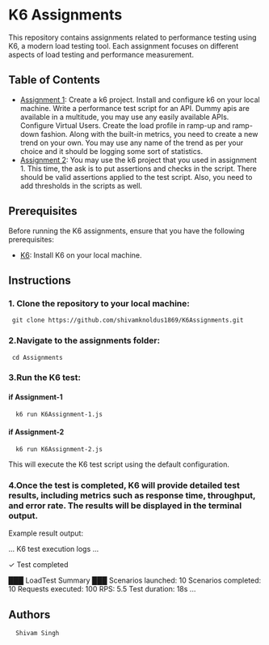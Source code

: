 # K6 Assignments

This repository contains assignments related to performance testing using K6, a modern load testing tool. Each assignment focuses on different aspects of load testing and performance measurement.

## Table of Contents

- [Assignment 1](./Assignment-1):     Create a k6 project.
    Install and configure k6 on your local machine.
    Write a performance test script for an API. Dummy apis are available in a multitude, you may use any easily available APIs.
    Configure Virtual Users.
    Create the load profile in ramp-up and ramp-down fashion.
    Along with the built-in metrics, you need to create a new trend on your own. You may use any name of the trend as per your choice and it should be logging some sort of statistics.
- [Assignment 2](./Assignment-2):     You may use the k6 project that you used in assignment 1.
    This time, the ask is to put assertions and checks in the script.
    There should be valid assertions applied to the test script.
    Also, you need to add thresholds in the scripts as well.

## Prerequisites

Before running the K6 assignments, ensure that you have the following prerequisites:

- [K6](https://k6.io/docs/getting-started/installation/): Install K6 on your local machine.

## Instructions

### 1. Clone the repository to your local machine:

     git clone https://github.com/shivamknoldus1869/K6Assignments.git

### 2.Navigate to the assignments folder:

     cd Assignments

### 3.Run the K6 test:
  #### if Assignment-1
      k6 run K6Assignment-1.js
  #### if Assignment-2
      k6 run K6Assignment-2.js
  This will execute the K6 test script using the default configuration.
 ### 4.Once the test is completed, K6 will provide detailed test results, including metrics such as response time, throughput, and error rate. The results will be displayed in the terminal output.
Example result output:

... K6 test execution logs ...

✓ Test completed

███ LoadTest Summary ███
  Scenarios launched: 10
  Scenarios completed: 10
  Requests executed: 100
  RPS: 5.5
  Test duration: 18s
  ...
 ## Authors

      Shivam Singh
